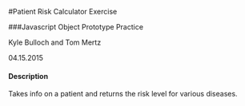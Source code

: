 #Patient Risk Calculator Exercise

###Javascript Object Prototype Practice

Kyle Bulloch and Tom Mertz

04.15.2015

#### Description

Takes info on a patient and returns the risk level for various diseases.
